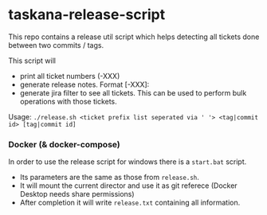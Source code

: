 # taskana-release-script

This repo contains a release util script which helps detecting all tickets done between two commits / tags.

This script will 
- print all ticket numbers (<prefix>-XXX)
- generate release notes. Format [<prefix>-XXX]: <ticket description from jira>
- generate jira filter to see all tickets. This can be used to perform bulk operations with those tickets.


Usage: `./release.sh <ticket prefix list seperated via ' '> <tag|commit id> [tag|commit id]`

### Docker (& docker-compose)

In order to use the release script for windows there is a `start.bat` script. 
- Its parameters are the same as those from `release.sh`. 
- It will mount the current director and use it as git referece (Docker Desktop needs share permissions)
- After completion it will write `release.txt` containing all information.
